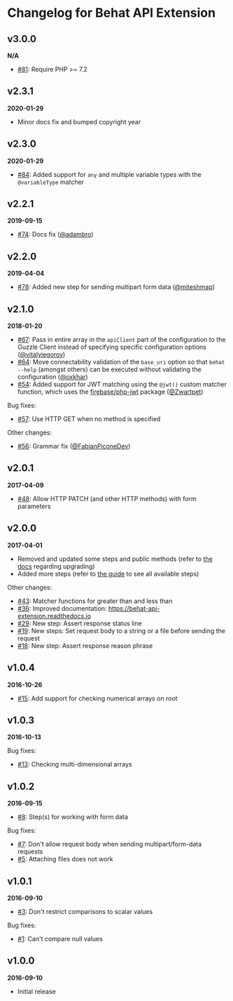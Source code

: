 Changelog for Behat API Extension
=================================

v3.0.0
------
__N/A__

* [#81](https://github.com/imbo/behat-api-extension/pull/81): Require PHP >= 7.2

v2.3.1
------
__2020-01-29__

* Minor docs fix and bumped copyright year

v2.3.0
------
__2020-01-29__

* [#84](https://github.com/imbo/behat-api-extension/pull/84): Added support for `any` and multiple variable types with the `@variableType` matcher

v2.2.1
------
__2019-09-15__

* [#74](https://github.com/imbo/behat-api-extension/pull/74): Docs fix ([@adambro](https://github.com/adambro))

v2.2.0
------
__2019-04-04__

* [#78](https://github.com/imbo/behat-api-extension/pull/78): Added new step for sending multipart form data ([@miteshmap](https://github.com/miteshmap))

v2.1.0
------
__2018-01-20__

* [#67](https://github.com/imbo/behat-api-extension/pull/67): Pass in entire array in the `apiClient` part of the configuration to the Guzzle Client instead of specifying specific configuration options ([@vitalyiegorov](https://github.com/vitalyiegorov))
* [#64](https://github.com/imbo/behat-api-extension/pull/64): Move connectability validation of the `base_uri` option so that `behat --help` (amongst others) can be executed without validating the configuration ([@oxkhar](https://github.com/oxkhar))
* [#54](https://github.com/imbo/behat-api-extension/pull/54): Added support for JWT matching using the `@jwt()` custom matcher function, which uses the [firebase/php-jwt](https://packagist.org/packages/firebase/php-jwt) package ([@Zwartpet](https://github.com/Zwartpet))

Bug fixes:

* [#57](https://github.com/imbo/behat-api-extension/pull/57): Use HTTP GET when no method is specified

Other changes:

- [#56](https://github.com/imbo/behat-api-extension/pull/56): Grammar fix ([@FabianPiconeDev](https://github.com/FabianPiconeDev))

v2.0.1
------
__2017-04-09__

* [#48](https://github.com/imbo/behat-api-extension/pull/48): Allow HTTP PATCH (and other HTTP methods) with form parameters

v2.0.0
------
__2017-04-01__

* Removed and updated some steps and public methods (refer to [the docs](https://behat-api-extension.readthedocs.io) regarding upgrading)
* Added more steps (refer to [the guide](https://behat-api-extension.readthedocs.io) to see all available steps)

Other changes:

* [#43](https://github.com/imbo/behat-api-extension/issues/43): Matcher functions for greater than and less than
* [#36](https://github.com/imbo/behat-api-extension/issues/36): Improved documentation: https://behat-api-extension.readthedocs.io
* [#29](https://github.com/imbo/behat-api-extension/issues/29): New step: Assert response status line
* [#19](https://github.com/imbo/behat-api-extension/issues/19): New steps: Set request body to a string or a file before sending the request
* [#18](https://github.com/imbo/behat-api-extension/issues/18): New step: Assert response reason phrase

v1.0.4
------
__2016-10-26__

* [#15](https://github.com/imbo/behat-api-extension/issues/15): Add support for checking numerical arrays on root

v1.0.3
------
__2016-10-13__

Bug fixes:

* [#13](https://github.com/imbo/behat-api-extension/issues/13): Checking multi-dimensional arrays

v1.0.2
------
__2016-09-15__

* [#8](https://github.com/imbo/behat-api-extension/issues/8): Step(s) for working with form data

Bug fixes:

* [#7](https://github.com/imbo/behat-api-extension/issues/7): Don't allow request body when sending multipart/form-data requests
* [#5](https://github.com/imbo/behat-api-extension/issues/5): Attaching files does not work

v1.0.1
------
__2016-09-10__

* [#3](https://github.com/imbo/behat-api-extension/issues/3): Don't restrict comparisons to scalar values

Bug fixes:

* [#1](https://github.com/imbo/behat-api-extension/issues/1): Can't compare null values

v1.0.0
------
__2016-09-10__

* Initial release
